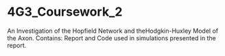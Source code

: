 # 4G3_Coursework_2
An Investigation of the Hopfield Network and theHodgkin-Huxley Model of the Axon.
Contains: Report and Code used in simulations presented in the report.
